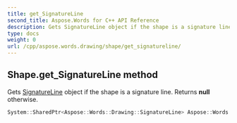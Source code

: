 ```yaml
---
title: get_SignatureLine
second_title: Aspose.Words for C++ API Reference
description: Gets SignatureLine object if the shape is a signature line. Returns null otherwise. 
type: docs
weight: 0
url: /cpp/aspose.words.drawing/shape/get_signatureline/
---
```

## Shape.get_SignatureLine method


Gets [SignatureLine](./get_signatureline/) object if the shape is a signature line. Returns **null** otherwise.

```cpp
System::SharedPtr<Aspose::Words::Drawing::SignatureLine> Aspose::Words::Drawing::Shape::get_SignatureLine()
```

